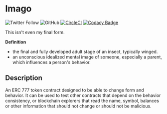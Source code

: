 # Imago

![Twitter Follow](https://img.shields.io/twitter/follow/cleanunicorn?style=shield)
![GitHub](https://img.shields.io/github/license/cleanunicorn/imago)
[![CircleCI](https://circleci.com/gh/cleanunicorn/imago.svg?style=shield)](https://circleci.com/gh/cleanunicorn/imago)
[![Codacy Badge](https://api.codacy.com/project/badge/Grade/9848b6faea0b4a32abdcfb5bd7cdf6f5)](https://www.codacy.com/manual/lucadanielcostin/imago)

This isn't even my final form.

**Definition**

- the final and fully developed adult stage of an insect, typically winged.
- an unconscious idealized mental image of someone, especially a parent, which influences a person's behavior.

## Description

An ERC 777 token contract designed to be able to change form and behavior. It can be used to test other contracts that depend on the behavior consistency, or blockchain explorers that read the name, symbol, balances or other information that should not change or should not be malicious.

##

